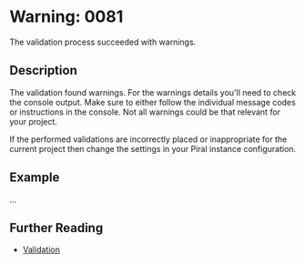 # Warning: 0081

The validation process succeeded with warnings.

## Description

The validation found warnings. For the warnings details you'll need to check
the console output. Make sure to either follow the individual message codes
or instructions in the console. Not all warnings could be that relevant for
your project.

If the performed validations are incorrectly placed or inappropriate for the
current project then change the settings in your Piral instance configuration.

## Example

...

## Further Reading

- [Validation](...)
